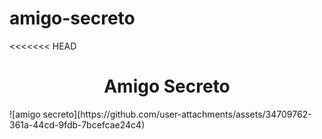 # amigo-secreto
<<<<<<< HEAD
<h1 align="center"> Amigo Secreto </h1>
![amigo secreto](https://github.com/user-attachments/assets/34709762-361a-44cd-9fdb-7bcefcae24c4)
